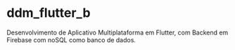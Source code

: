 # ddm_flutter_b
Desenvolvimento de Aplicativo Multiplataforma em Flutter, com Backend em Firebase com noSQL como banco de dados.
